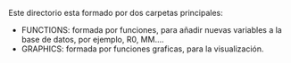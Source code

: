 Este directorio esta formado por dos carpetas principales:
  - FUNCTIONS: formada por funciones, para añadir nuevas variables a la base de datos, por ejemplo, R0, MM....
  - GRAPHICS: formada por funciones graficas, para la visualización.
